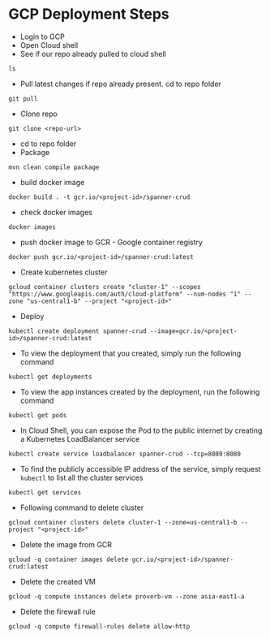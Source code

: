 # GCP Deployment Steps

* Login to GCP
* Open Cloud shell
* See if our repo already pulled to cloud shell
```
ls
```
* Pull latest changes if repo already present. cd to repo folder
```
git pull
```
* Clone repo
```
git clone <repo-url>
```
* cd to repo folder
* Package
```
mvn clean compile package
```
* build docker image
```
docker build . -t gcr.io/<project-id>/spanner-crud
```
* check docker images
```
docker images
```
* push docker image to GCR - Google container registry
```
docker push gcr.io/<project-id>/spanner-crud:latest
```
* Create kubernetes cluster
```
gcloud container clusters create "cluster-1" --scopes "https://www.googleapis.com/auth/cloud-platform" --num-nodes "1" --zone "us-central1-b" --project "<project-id>"
```
* Deploy
```
kubectl create deployment spanner-crud --image=gcr.io/<project-id>/spanner-crud:latest
```
* To view the deployment that you created, simply run the following command
```
kubectl get deployments
```
* To view the app instances created by the deployment, run the following command
```
kubectl get pods
```
* In Cloud Shell, you can expose the Pod to the public internet by creating a Kubernetes LoadBalancer service
```
kubectl create service loadbalancer spanner-crud --tcp=8080:8080
```
* To find the publicly accessible IP address of the service, simply request `kubectl` to list all the cluster services
```
kubectl get services
```
* Following command to delete cluster
```
gcloud container clusters delete cluster-1 --zone=us-central1-b --project "<project-id>"
```
* Delete the image from GCR
```
gcloud -q container images delete gcr.io/<project-id>/spanner-crud:latest
```
* Delete the created VM
```
gcloud -q compute instances delete proverb-vm --zone asia-east1-a
```
* Delete the firewall rule
```
gcloud -q compute firewall-rules delete allow-http
```